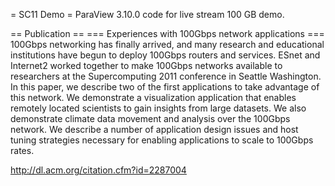 = SC11 Demo =
ParaView 3.10.0 code for live stream 100 GB demo.

== Publication ==
=== Experiences with 100Gbps network applications ===
100Gbps networking has finally arrived, and many research and educational institutions have begun to deploy 100Gbps routers and services. ESnet and Internet2 worked together to make 100Gbps networks available to researchers at the Supercomputing 2011 conference in Seattle Washington. In this paper, we describe two of the first applications to take advantage of this network. We demonstrate a visualization application that enables remotely located scientists to gain insights from large datasets. We also demonstrate climate data movement and analysis over the 100Gbps network. We describe a number of application design issues and host tuning strategies necessary for enabling applications to scale to 100Gbps rates.

http://dl.acm.org/citation.cfm?id=2287004
